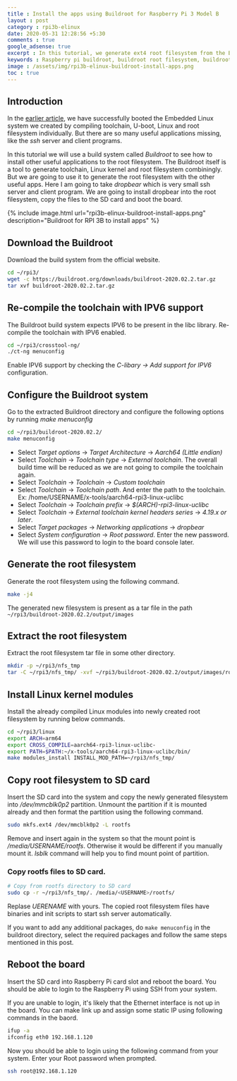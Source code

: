 ```yaml
---
title : Install the apps using Buildroot for Raspberry Pi 3 Model B
layout : post
category : rpi3b-elinux
date: 2020-05-31 12:28:56 +5:30
comments : true
google_adsense: true
excerpt : In this tutorial, we generate ext4 root filesystem from the Buildroot build system, install the additional programs required, write the filesystem to SD card and boot the board using this root filesystem.
keywords : Raspberry pi buildroot, buildroot root filesystem, buildroot Raspberry Pi 3b, buildroot custom toolchain, buildroot external toolchain.
image : /assets/img/rpi3b-elinux-buildroot-install-apps.png
toc : true
---
```

## Introduction

In the [earlier article](/rpi3b-elinux/embedded-linux-rpi3-100-elinux-on-sdcard.html), we have successfully booted the Embedded Linux system we created by compiling toolchain, U-boot, Linux and root filesystem individually. But there are so many useful applications missing, like the *ssh* server and client programs.

In this tutorial we will use a build system called *Buildroot* to see how to install other useful applications to the root filesystem. The Buildroot itself is a tool to generate toolchain, Linux kernel and root filesystem combiningly. But we are going to use it to generate the root filesystem with the other useful apps. Here I am going to take *dropbear* which is very small ssh server and client program. We are going to install dropbear into the root filesystem, copy the files to the SD card and boot the board.

{% include image.html url="rpi3b-elinux-buildroot-install-apps.png" description="Buildroot for RPI 3B to install apps" %}

## Download the Buildroot
Download the build system from the official website.
```bash
cd ~/rpi3/
wget -c https://buildroot.org/downloads/buildroot-2020.02.2.tar.gz
tar xvf buildroot-2020.02.2.tar.gz
```

## Re-compile the toolchain with IPV6 support
The Buildroot build system expects IPV6 to be present in the libc library. Re-compile the toolchain with IPV6 enabled.
```bash
cd ~/rpi3/crosstool-ng/
./ct-ng menuconfig
```
Enable IPV6 support by checking the *C-libary -> Add support for IPV6* configuration.

## Configure the Buildroot system

Go to the extracted Buildroot directory and configure the following options by running *make menuconfig*

```bash
cd ~/rpi3/buildroot-2020.02.2/
make menuconfig
```

 - Select *Target options* -> *Target Architecture* -> *Aarch64 (Little endian)*
 - Select *Toolchain* -> *Toolchain type* -> *External toolchain*. The overall build time will be reduced as we are not going to compile the toolchain again.
 - Select *Toolchain* -> *Toolchain* -> *Custom toolchain*
 - Select *Toolchain* -> *Toolchain path*. And enter the path to the toolchain. Ex: /home/USERNAME/x-tools/aarch64-rpi3-linux-uclibc
 - Select *Toolchain* -> *Toolchain prefix* -> *$(ARCH)-rpi3-linux-uclibc*
 - Select *Toolchain* -> *External toolchain kernel headers series* -> *4.19.x or later*.
 - Select *Target packages* -> *Networking applications* -> *dropbear*
 - Select *System configuration* -> *Root password*. Enter the new password. We will use this password to login to the board console later.

## Generate the root filesystem
Generate the root filesystem using the following command.
```bash
make -j4
```
The generated new filesystem is present as a tar file in the path `~/rpi3/buildroot-2020.02.2/output/images`

## Extract the root filesystem
Extract the root filesystem tar file in some other directory.
```bash
mkdir -p ~/rpi3/nfs_tmp
tar -C ~/rpi3/nfs_tmp/ -xvf ~/rpi3/buildroot-2020.02.2/output/images/rootfs.tar
```
## Install Linux kernel modules
Install the already compiled Linux modules into newly created root filesystem by running below commands.

```bash
cd ~/rpi3/linux
export ARCH=arm64
export CROSS_COMPILE=aarch64-rpi3-linux-uclibc-
export PATH=$PATH:~/x-tools/aarch64-rpi3-linux-uclibc/bin/
make modules_install INSTALL_MOD_PATH=~/rpi3/nfs_tmp/
```
## Copy root filesystem to SD card
Insert the SD card into the system and copy the newly generated filesystem into */dev/mmcblk0p2* partition. Unmount the partition if it is mounted already and then format the partition using the following command.
```bash
sudo mkfs.ext4 /dev/mmcblk0p2 -L rootfs
```
Remove and insert again in the system so that the mount point is */media/USERNAME/rootfs*. Otherwise it would be different if you manually mount it. *lsblk* command will help you to find mount point of partition.

### Copy rootfs files to SD card.
```bash
# Copy from rootfs directory to SD card
sudo cp -r ~/rpi3/nfs_tmp/. /media/<USERNAME>/rootfs/
```
Replase *UERENAME* with yours. The copied root filesystem files have binaries and init scripts to start ssh server automatically.

If you want to add any additional packages, do `make menuconfig` in the buildroot directory, select the required packages and follow the same steps mentioned in this post.

## Reboot the board
Insert the SD card into Raspberry Pi card slot and reboot the board. You should be able to login to the Raspberry Pi using SSH from your system.

If you are unable to login, it's likely that the Ethernet interface is not up in the board. You can make link up and assign some static IP using following commands in the baord.
```bash
ifup -a
ifconfig eth0 192.168.1.120
```
Now you should be able to login using the following command from your system. Enter your Root password when prompted.
```bash
ssh root@192.168.1.120
```
